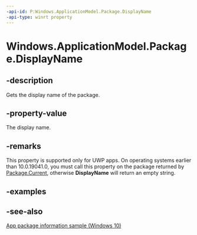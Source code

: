 ```yaml
---
-api-id: P:Windows.ApplicationModel.Package.DisplayName
-api-type: winrt property
---
```


<!-- Property syntax
public string DisplayName { get; }
-->

# Windows.ApplicationModel.Package.DisplayName

## -description
Gets the display name of the package.

## -property-value
The display name.

## -remarks

This property is supported only for UWP apps. On operating systems earlier than 10.0.19041.0, you must call this property on the package returned by [Package.Current](package_current.md), otherwise **DisplayName** will return an empty string.

## -examples

## -see-also
[App package information sample (Windows 10)](https://github.com/Microsoft/Windows-universal-samples/tree/master/Samples/Package)
